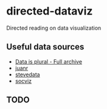 # directed-dataviz
Directed reading on data visualization

## Useful data sources

- [Data is plural - Full archive](https://www.data-is-plural.com/archive/)
- [juanr](https://github.com/hail2thief/juanr)
- [stevedata](https://github.com/svmiller/stevedata)
- [socviz](https://github.com/kjhealy/socviz)

## TODO
